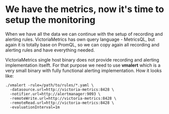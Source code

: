 # We have the metrics, now it's time to setup the monitoring

When we have all the data we can continue with the setup of recording and alerting rules. VictoriaMetrics has own query language - MetricsQL, but again it is totally base on PromQL, so we can copy again all recording and alerting rules and have everything needed.

VictoriaMetrics single host binary does not provide recording and alerting implementation itselft. For that purpose we need to use **vmalert** which is a very small binary with fully functional alerting implementation. How it looks like:

```
./vmalert -rule=/path/to/rules/*.yaml \
  -datasource.url=http://victoria-metrics:8428 \
  -notifier.url=http://alertmanager:9093 \
  -remoteWrite.url=http://victoria-metrics:8428 \
  -remoteRead.url=http://victoria-metrics:8428 \
  -evaluationInterval=1m
```
